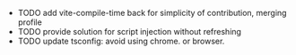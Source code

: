 - TODO add vite-compile-time back for simplicity of contribution, merging profile
- TODO provide solution for script injection without refreshing
- TODO update tsconfig: avoid using chrome. or browser.
